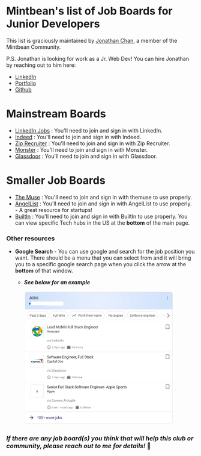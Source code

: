 # Mintbean's list of Job Boards for Junior Developers

This list is graciously maintained by [Jonathan Chan](https://github.com/JC-008), a member of the Mintbean Community.

P.S. Jonathan is looking for work as a Jr. Web Dev! You can hire Jonathan by reaching out to him here:

* [LinkedIn](https://www.linkedin.com/in/jonathan-chan8/)
* [Portfolio](https://jc-008.github.io/)
* [Github](https://github.com/JC-008)

# Mainstream Boards

* [LinkedIn Jobs](https://www.linkedin.com/jobs/) : You'll need to join and sign in with LinkedIn.
* [Indeed](https://www.indeed.com ) : You'll need to join and sign in with Indeed.
* [Zip Recruiter](www.ziprecruiter.com) : You'll need to join and sign in with Zip Recruiter.
* [Monster](https://www.monster.com/) : You'll need to join and sign in with Monster.
* [Glassdoor](https://www.glassdoor.com) : You'll need to join and sign in with Glassdoor.

# Smaller Job Boards

* [The Muse](https://www.themuse.com) : You'll need to join and sign in with themuse to use properly.
* [AngelList](https://www.angellist.com/) :  You'll need to join and sign in with AngelList to use properly. - A great resource for startups!
* [BuiltIn](https://builtin.com/) : You'll need to join and sign in with BuiltIn to use properly. You can view specific Tech hubs in the US at the <b>bottom</b> of the main page.


### <b>Other resources</b>
* <b>Google Search</b> - You can use google and search for the job position you want. There should be a menu that you can select from and it will bring you to a specific google search page when you click the arrow at the <b>bottom</b> of that window.
  * <b><i>See below for an example</i></b>

    <img src="google_job_search_details_LI.jpg" width="400">

### <i>If there are any job board(s) you think that will help this club or community, please reach out to me for details! </i>  :slightly_smiling_face:
